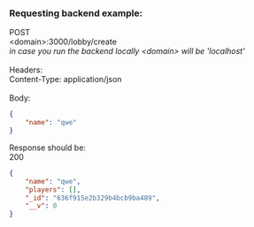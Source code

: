 ### Requesting backend example:
POST<br>
\<domain\>:3000/lobby/create<br>
*in case you run the backend locally \<domain\> will be 'localhost'*<br>
<br>
Headers:<br>
Content-Type: application/json<br>
<br>
Body:
```json
{
    "name": "qwe"
}
```
Response should be:<br>
200
```json
{
    "name": "qwe",
    "players": [],
    "_id": "636f915e2b329b4bcb9ba489",
    "__v": 0
}
```
